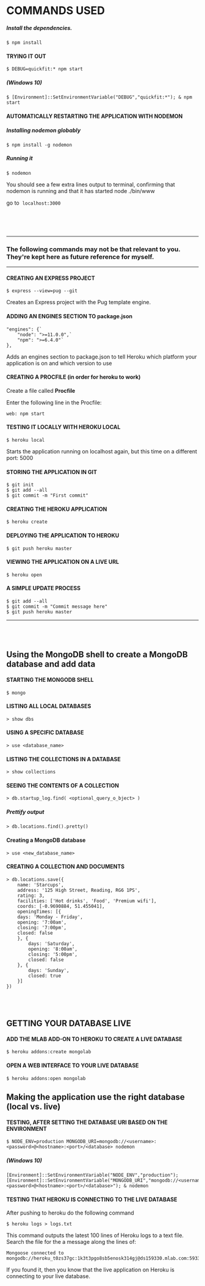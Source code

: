# COMMANDS USED #

##### Install the dependencies. #####
    $ npm install

#### TRYING IT OUT ####
    $ DEBUG=quickfit:* npm start
##### (Windows 10) #####
    $ [Environment]::SetEnvironmentVariable("DEBUG","quickfit:*"); & npm start


#### AUTOMATICALLY RESTARTING THE APPLICATION WITH NODEMON ####
##### Installing nodemon globably #####
    $ npm install -g nodemon

##### Running it #####
    $ nodemon
<p> You should see a few extra lines output to terminal, confirming that nodemon is running and that it has started node ./bin/www  </p>

go to &nbsp;`localhost:3000`

</br></br></br>

--------------------------------------------------------------------------------
### The following commands may not be that relevant to you. They're kept here as future reference for myself. ###
--------------------------------------------------------------------------------
#### CREATING AN EXPRESS PROJECT ####
    $ express --view=pug --git
<p> Creates an Express project with the Pug template engine.</br>

#### ADDING AN ENGINES SECTION TO package.json ####
    "engines": {`
        "node": ">=11.0.0",`
        "npm": ">=6.4.0"`
    },
<p> Adds an engines section to package.json to tell Heroku which platform your application is on and which version to use </p>

#### CREATING A PROCFILE (in order for heroku to work) ####
Create a file called **Procfile**
<p> Enter the following line in the Procfile:</p>

    web: npm start

#### TESTING IT LOCALLY WITH HEROKU LOCAL ####
    $ heroku local
<p> Starts the application running on localhost again, but this time on a different port: 5000 </p>

#### STORING THE APPLICATION IN GIT ####
    $ git init
    $ git add --all
    $ git commit -m "First commit"

#### CREATING THE HEROKU APPLICATION ####
    $ heroku create

#### DEPLOYING THE APPLICATION TO HEROKU ####
    $ git push heroku master

#### VIEWING THE APPLICATION ON A LIVE URL ####
    $ heroku open

#### A SIMPLE UPDATE PROCESS ####
    $ git add --all
    $ git commit -m "Commit message here"
    $ git push heroku master

---
</br>
</br>

## Using the MongoDB shell to create a MongoDB database and add data ##

#### STARTING THE MONGODB SHELL ####
    $ mongo

#### LISTING ALL LOCAL DATABASES ####
    > show dbs

#### USING A SPECIFIC DATABASE ####
    > use <database_name>

#### LISTING THE COLLECTIONS IN A DATABASE ####
    > show collections

#### SEEING THE CONTENTS OF A COLLECTION ####
    > db.startup_log.find( <optional_query_o_bject> )

##### Prettify output #####
    > db.locations.find().pretty()

#### Creating a MongoDB database ####
    > use <new_database_name>

#### CREATING A COLLECTION AND DOCUMENTS ####
    > db.locations.save({
        name: 'Starcups',
        address: '125 High Street, Reading, RG6 1PS',
        rating: 3,
        facilities: ['Hot drinks', 'Food', 'Premium wifi'],
        coords: [-0.9690884, 51.455041],
        openingTimes: [{
        days: 'Monday - Friday',
        opening: '7:00am',
        closing: '7:00pm',
        closed: false
        }, {
            days: 'Saturday',
            opening: '8:00am',
            closing: '5:00pm',
            closed: false
        }, {
            days: 'Sunday',
            closed: true
        }]
    })
</br>
</br>

## GETTING YOUR DATABASE LIVE ##
#### ADD THE MLAB ADD-ON TO HEROKU TO CREATE A LIVE DATABASE ####
    $ heroku addons:create mongolab

#### OPEN A WEB INTERFACE TO YOUR LIVE DATABASE ####
    $ heroku addons:open mongolab

## Making the application use the right database (local vs. live) ##
#### TESTING, AFTER SETTING THE DATABASE URI BASED ON THE ENVIRONMENT ####
    $ NODE_ENV=production MONGODB_URI=mongodb://<username>:<password>@<hostname>:<port>/<database> nodemon
##### (Windows 10) #####
    [Environment]::SetEnvironmentVariable("NODE_ENV","production"); [Environment]::SetEnvironmentVariable("MONGODB_URI","mongodb://<username>:<password>@<hostname>:<port>/<database>"); & nodemon

#### TESTING THAT HEROKU IS CONNECTING TO THE LIVE DATABASE ####
After pushing to heroku do the following command

    $ heroku logs > logs.txt

This command outputs the latest 100 lines of Heroku logs to a text file. Search the file for the a message along the lines of:

    Mongoose connected to mongodb://heroku_t0zs37gc:1k3t3pgo8sb5enosk314gj@ds159330.mlab.com:59330/heroku_t0zs37gc

If you found it, then you know that the live application on Heroku is connecting to your live database.

